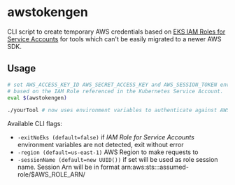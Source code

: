 # awstokengen
CLI script to create temporary AWS credentials based on
[EKS IAM Roles for Service Accounts](https://docs.aws.amazon.com/eks/latest/userguide/iam-roles-for-service-accounts.html)
for tools which can't be easily migrated to a newer AWS SDK.

## Usage
```bash
# set AWS_ACCESS_KEY_ID AWS_SECRET_ACCESS_KEY and AWS_SESSION_TOKEN environment variable,
# based on the IAM Role referenced in the Kubernetes Service Account.
eval $(awstokengen)

./yourTool # now uses environment variables to authenticate against AWS.
```

Available CLI flags:
- `-exitNoEks (default=false)` if _IAM Role for Service Accounts_ environment variables are not detected, exit without error
- `-region (default=us-east-1)` AWS Region to make requests to
- `-sessionName (default=new UUID())` if set will be used as role session name. Session Arn will be in format arn:aws:sts::<AccountNumber>:assumed-role/$AWS_ROLE_ARN/<sessionName>
